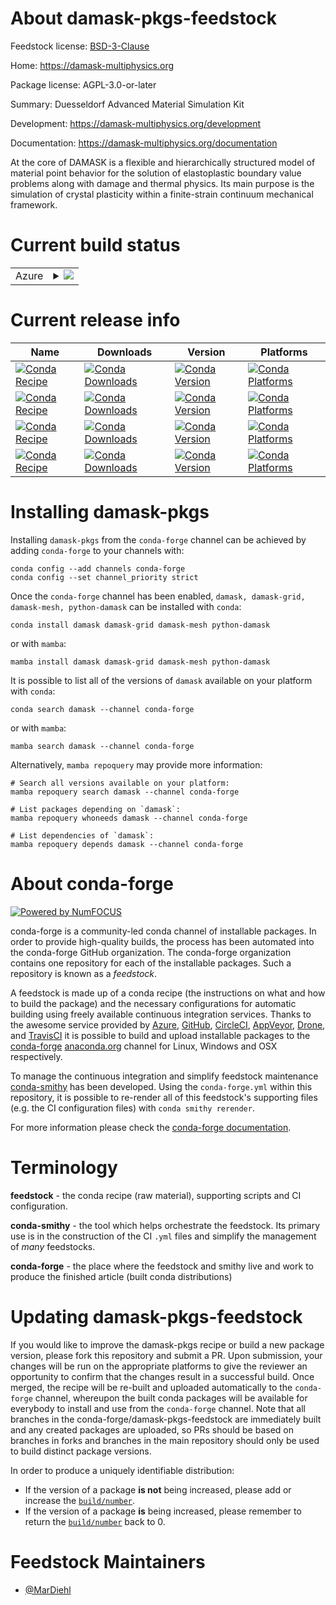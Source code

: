 About damask-pkgs-feedstock
===========================

Feedstock license: [BSD-3-Clause](https://github.com/conda-forge/damask-feedstock/blob/main/LICENSE.txt)

Home: https://damask-multiphysics.org

Package license: AGPL-3.0-or-later

Summary: Duesseldorf Advanced Material Simulation Kit

Development: https://damask-multiphysics.org/development

Documentation: https://damask-multiphysics.org/documentation

At the core of DAMASK is a flexible and hierarchically structured
model of material point behavior for the solution of elastoplastic
boundary value problems along with damage and thermal physics. Its
main purpose is the simulation of crystal plasticity within a
finite-strain continuum mechanical framework.


Current build status
====================


<table>
    
  <tr>
    <td>Azure</td>
    <td>
      <details>
        <summary>
          <a href="https://dev.azure.com/conda-forge/feedstock-builds/_build/latest?definitionId=8984&branchName=main">
            <img src="https://dev.azure.com/conda-forge/feedstock-builds/_apis/build/status/damask-feedstock?branchName=main">
          </a>
        </summary>
        <table>
          <thead><tr><th>Variant</th><th>Status</th></tr></thead>
          <tbody><tr>
              <td>linux_64_mpimpich</td>
              <td>
                <a href="https://dev.azure.com/conda-forge/feedstock-builds/_build/latest?definitionId=8984&branchName=main">
                  <img src="https://dev.azure.com/conda-forge/feedstock-builds/_apis/build/status/damask-feedstock?branchName=main&jobName=linux&configuration=linux%20linux_64_mpimpich" alt="variant">
                </a>
              </td>
            </tr><tr>
              <td>linux_64_mpiopenmpi</td>
              <td>
                <a href="https://dev.azure.com/conda-forge/feedstock-builds/_build/latest?definitionId=8984&branchName=main">
                  <img src="https://dev.azure.com/conda-forge/feedstock-builds/_apis/build/status/damask-feedstock?branchName=main&jobName=linux&configuration=linux%20linux_64_mpiopenmpi" alt="variant">
                </a>
              </td>
            </tr><tr>
              <td>osx_64_mpimpich</td>
              <td>
                <a href="https://dev.azure.com/conda-forge/feedstock-builds/_build/latest?definitionId=8984&branchName=main">
                  <img src="https://dev.azure.com/conda-forge/feedstock-builds/_apis/build/status/damask-feedstock?branchName=main&jobName=osx&configuration=osx%20osx_64_mpimpich" alt="variant">
                </a>
              </td>
            </tr><tr>
              <td>osx_64_mpiopenmpi</td>
              <td>
                <a href="https://dev.azure.com/conda-forge/feedstock-builds/_build/latest?definitionId=8984&branchName=main">
                  <img src="https://dev.azure.com/conda-forge/feedstock-builds/_apis/build/status/damask-feedstock?branchName=main&jobName=osx&configuration=osx%20osx_64_mpiopenmpi" alt="variant">
                </a>
              </td>
            </tr><tr>
              <td>osx_arm64_mpimpich</td>
              <td>
                <a href="https://dev.azure.com/conda-forge/feedstock-builds/_build/latest?definitionId=8984&branchName=main">
                  <img src="https://dev.azure.com/conda-forge/feedstock-builds/_apis/build/status/damask-feedstock?branchName=main&jobName=osx&configuration=osx%20osx_arm64_mpimpich" alt="variant">
                </a>
              </td>
            </tr><tr>
              <td>osx_arm64_mpiopenmpi</td>
              <td>
                <a href="https://dev.azure.com/conda-forge/feedstock-builds/_build/latest?definitionId=8984&branchName=main">
                  <img src="https://dev.azure.com/conda-forge/feedstock-builds/_apis/build/status/damask-feedstock?branchName=main&jobName=osx&configuration=osx%20osx_arm64_mpiopenmpi" alt="variant">
                </a>
              </td>
            </tr><tr>
              <td>win_64_python3.10.____cpython</td>
              <td>
                <a href="https://dev.azure.com/conda-forge/feedstock-builds/_build/latest?definitionId=8984&branchName=main">
                  <img src="https://dev.azure.com/conda-forge/feedstock-builds/_apis/build/status/damask-feedstock?branchName=main&jobName=win&configuration=win%20win_64_python3.10.____cpython" alt="variant">
                </a>
              </td>
            </tr><tr>
              <td>win_64_python3.11.____cpython</td>
              <td>
                <a href="https://dev.azure.com/conda-forge/feedstock-builds/_build/latest?definitionId=8984&branchName=main">
                  <img src="https://dev.azure.com/conda-forge/feedstock-builds/_apis/build/status/damask-feedstock?branchName=main&jobName=win&configuration=win%20win_64_python3.11.____cpython" alt="variant">
                </a>
              </td>
            </tr><tr>
              <td>win_64_python3.12.____cpython</td>
              <td>
                <a href="https://dev.azure.com/conda-forge/feedstock-builds/_build/latest?definitionId=8984&branchName=main">
                  <img src="https://dev.azure.com/conda-forge/feedstock-builds/_apis/build/status/damask-feedstock?branchName=main&jobName=win&configuration=win%20win_64_python3.12.____cpython" alt="variant">
                </a>
              </td>
            </tr><tr>
              <td>win_64_python3.13.____cp313</td>
              <td>
                <a href="https://dev.azure.com/conda-forge/feedstock-builds/_build/latest?definitionId=8984&branchName=main">
                  <img src="https://dev.azure.com/conda-forge/feedstock-builds/_apis/build/status/damask-feedstock?branchName=main&jobName=win&configuration=win%20win_64_python3.13.____cp313" alt="variant">
                </a>
              </td>
            </tr><tr>
              <td>win_64_python3.9.____cpython</td>
              <td>
                <a href="https://dev.azure.com/conda-forge/feedstock-builds/_build/latest?definitionId=8984&branchName=main">
                  <img src="https://dev.azure.com/conda-forge/feedstock-builds/_apis/build/status/damask-feedstock?branchName=main&jobName=win&configuration=win%20win_64_python3.9.____cpython" alt="variant">
                </a>
              </td>
            </tr>
          </tbody>
        </table>
      </details>
    </td>
  </tr>
</table>

Current release info
====================

| Name | Downloads | Version | Platforms |
| --- | --- | --- | --- |
| [![Conda Recipe](https://img.shields.io/badge/recipe-damask-green.svg)](https://anaconda.org/conda-forge/damask) | [![Conda Downloads](https://img.shields.io/conda/dn/conda-forge/damask.svg)](https://anaconda.org/conda-forge/damask) | [![Conda Version](https://img.shields.io/conda/vn/conda-forge/damask.svg)](https://anaconda.org/conda-forge/damask) | [![Conda Platforms](https://img.shields.io/conda/pn/conda-forge/damask.svg)](https://anaconda.org/conda-forge/damask) |
| [![Conda Recipe](https://img.shields.io/badge/recipe-damask--grid-green.svg)](https://anaconda.org/conda-forge/damask-grid) | [![Conda Downloads](https://img.shields.io/conda/dn/conda-forge/damask-grid.svg)](https://anaconda.org/conda-forge/damask-grid) | [![Conda Version](https://img.shields.io/conda/vn/conda-forge/damask-grid.svg)](https://anaconda.org/conda-forge/damask-grid) | [![Conda Platforms](https://img.shields.io/conda/pn/conda-forge/damask-grid.svg)](https://anaconda.org/conda-forge/damask-grid) |
| [![Conda Recipe](https://img.shields.io/badge/recipe-damask--mesh-green.svg)](https://anaconda.org/conda-forge/damask-mesh) | [![Conda Downloads](https://img.shields.io/conda/dn/conda-forge/damask-mesh.svg)](https://anaconda.org/conda-forge/damask-mesh) | [![Conda Version](https://img.shields.io/conda/vn/conda-forge/damask-mesh.svg)](https://anaconda.org/conda-forge/damask-mesh) | [![Conda Platforms](https://img.shields.io/conda/pn/conda-forge/damask-mesh.svg)](https://anaconda.org/conda-forge/damask-mesh) |
| [![Conda Recipe](https://img.shields.io/badge/recipe-python--damask-green.svg)](https://anaconda.org/conda-forge/python-damask) | [![Conda Downloads](https://img.shields.io/conda/dn/conda-forge/python-damask.svg)](https://anaconda.org/conda-forge/python-damask) | [![Conda Version](https://img.shields.io/conda/vn/conda-forge/python-damask.svg)](https://anaconda.org/conda-forge/python-damask) | [![Conda Platforms](https://img.shields.io/conda/pn/conda-forge/python-damask.svg)](https://anaconda.org/conda-forge/python-damask) |

Installing damask-pkgs
======================

Installing `damask-pkgs` from the `conda-forge` channel can be achieved by adding `conda-forge` to your channels with:

```
conda config --add channels conda-forge
conda config --set channel_priority strict
```

Once the `conda-forge` channel has been enabled, `damask, damask-grid, damask-mesh, python-damask` can be installed with `conda`:

```
conda install damask damask-grid damask-mesh python-damask
```

or with `mamba`:

```
mamba install damask damask-grid damask-mesh python-damask
```

It is possible to list all of the versions of `damask` available on your platform with `conda`:

```
conda search damask --channel conda-forge
```

or with `mamba`:

```
mamba search damask --channel conda-forge
```

Alternatively, `mamba repoquery` may provide more information:

```
# Search all versions available on your platform:
mamba repoquery search damask --channel conda-forge

# List packages depending on `damask`:
mamba repoquery whoneeds damask --channel conda-forge

# List dependencies of `damask`:
mamba repoquery depends damask --channel conda-forge
```


About conda-forge
=================

[![Powered by
NumFOCUS](https://img.shields.io/badge/powered%20by-NumFOCUS-orange.svg?style=flat&colorA=E1523D&colorB=007D8A)](https://numfocus.org)

conda-forge is a community-led conda channel of installable packages.
In order to provide high-quality builds, the process has been automated into the
conda-forge GitHub organization. The conda-forge organization contains one repository
for each of the installable packages. Such a repository is known as a *feedstock*.

A feedstock is made up of a conda recipe (the instructions on what and how to build
the package) and the necessary configurations for automatic building using freely
available continuous integration services. Thanks to the awesome service provided by
[Azure](https://azure.microsoft.com/en-us/services/devops/), [GitHub](https://github.com/),
[CircleCI](https://circleci.com/), [AppVeyor](https://www.appveyor.com/),
[Drone](https://cloud.drone.io/welcome), and [TravisCI](https://travis-ci.com/)
it is possible to build and upload installable packages to the
[conda-forge](https://anaconda.org/conda-forge) [anaconda.org](https://anaconda.org/)
channel for Linux, Windows and OSX respectively.

To manage the continuous integration and simplify feedstock maintenance
[conda-smithy](https://github.com/conda-forge/conda-smithy) has been developed.
Using the ``conda-forge.yml`` within this repository, it is possible to re-render all of
this feedstock's supporting files (e.g. the CI configuration files) with ``conda smithy rerender``.

For more information please check the [conda-forge documentation](https://conda-forge.org/docs/).

Terminology
===========

**feedstock** - the conda recipe (raw material), supporting scripts and CI configuration.

**conda-smithy** - the tool which helps orchestrate the feedstock.
                   Its primary use is in the construction of the CI ``.yml`` files
                   and simplify the management of *many* feedstocks.

**conda-forge** - the place where the feedstock and smithy live and work to
                  produce the finished article (built conda distributions)


Updating damask-pkgs-feedstock
==============================

If you would like to improve the damask-pkgs recipe or build a new
package version, please fork this repository and submit a PR. Upon submission,
your changes will be run on the appropriate platforms to give the reviewer an
opportunity to confirm that the changes result in a successful build. Once
merged, the recipe will be re-built and uploaded automatically to the
`conda-forge` channel, whereupon the built conda packages will be available for
everybody to install and use from the `conda-forge` channel.
Note that all branches in the conda-forge/damask-pkgs-feedstock are
immediately built and any created packages are uploaded, so PRs should be based
on branches in forks and branches in the main repository should only be used to
build distinct package versions.

In order to produce a uniquely identifiable distribution:
 * If the version of a package **is not** being increased, please add or increase
   the [``build/number``](https://docs.conda.io/projects/conda-build/en/latest/resources/define-metadata.html#build-number-and-string).
 * If the version of a package **is** being increased, please remember to return
   the [``build/number``](https://docs.conda.io/projects/conda-build/en/latest/resources/define-metadata.html#build-number-and-string)
   back to 0.

Feedstock Maintainers
=====================

* [@MarDiehl](https://github.com/MarDiehl/)

